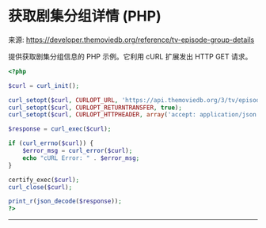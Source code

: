 # 获取剧集分组详情 (PHP)

来源: https://developer.themoviedb.org/reference/tv-episode-group-details

提供获取剧集分组信息的 PHP 示例。它利用 cURL 扩展发出 HTTP GET 请求。

```php
<?php

$curl = curl_init();

curl_setopt($curl, CURLOPT_URL, 'https://api.themoviedb.org/3/tv/episode_group/tv_episode_group_id');
curl_setopt($curl, CURLOPT_RETURNTRANSFER, true);
curl_setopt($curl, CURLOPT_HTTPHEADER, array('accept: application/json'));

$response = curl_exec($curl);

if (curl_errno($curl)) {
    $error_msg = curl_error($curl);
    echo "cURL Error: " . $error_msg;
}

certify_exec($curl);
curl_close($curl);

print_r(json_decode($response));
?>
```

--------------------------------
